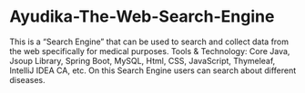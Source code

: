 # Ayudika-The-Web-Search-Engine
This is a “Search Engine” that can be used to search and collect data from the web specifically for medical purposes.
Tools & Technology: Core Java, Jsoup Library, Spring Boot, MySQL, Html, CSS, JavaScript, Thymeleaf, IntelliJ IDEA CA, etc. 
On this Search Engine users can search about different diseases.
